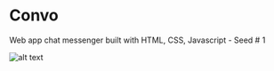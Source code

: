 # Convo
Web app chat messenger built with HTML, CSS, Javascript - Seed # 1 

![alt text](convo/Screenshot/Capture.png "Convo Messenger screenshot image" )
